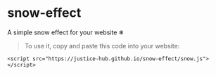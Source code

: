 # snow-effect
A simple snow effect for your website ❄

> To use it, copy and paste this code into your website:

```
<script src="https://justice-hub.github.io/snow-effect/snow.js"></script>
```
